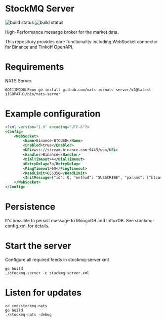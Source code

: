 # StockMQ Server

![build status](https://github.com/stockmq/stockmq-server/actions/workflows/build.yml/badge.svg)
![build status](https://github.com/stockmq/stockmq-server/actions/workflows/docker-build.yml/badge.svg)


High-Performance message broker for the market data.

This repository provides core functionality including WebSocket connector for Binance and Tinkoff OpenAPI. 

# Requirements

NATS Server

```
GO111MODULE=on go install github.com/nats-io/nats-server/v2@latest
$(GOPATH)/bin/nats-server
```

# Example configuration

```xml
<?xml version="1.0" encoding="UTF-8"?>
<Config>
    <WebSocket>
        <Name>Binance-BTCUSD</Name>
        <Enabled>true</Enabled>
        <URL>wss://stream.binance.com:9443/ws</URL>
        <Handler>Binance</Handler>
        <DialTimeout>4</DialTimeout>
        <RetryDelay>3</RetryDelay>
        <PingTimeout>60</PingTimeout>
        <ReadLimit>655350</ReadLimit>
        <InitMessage>{"id": 0, "method": "SUBSCRIBE", "params": ["btcusdt@kline_1s", "btcusdt@depth"]}</InitMessage>
    </WebSocket>
</Config>
```

# Persistence

It's possible to persist message to MongoDB and InfluxDB. See stockmq-config.xml for details.


# Start the server

Configure all required feeds in stockmq-server.xml

```
go build
./stockmq-server -c stockmq-server.xml
```

# Listen for updates

```
cd cmd/stockmq-nats
go build
./stockmq-nats -debug
```
